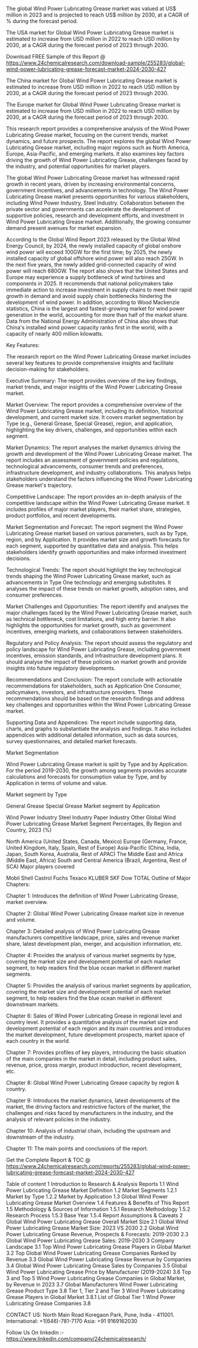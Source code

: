 The global Wind Power Lubricating Grease market was valued at US$ million in 2023 and is projected to reach US$ million by 2030, at a CAGR of % during the forecast period.

The USA market for Global Wind Power Lubricating Grease  market is estimated to increase from USD million in 2022 to reach USD million by 2030, at a CAGR during the forecast period of 2023 through 2030.

Download FREE Sample of this Report @ https://www.24chemicalresearch.com/download-sample/255283/global-wind-power-lubricating-grease-forecast-market-2024-2030-427

The China market for Global Wind Power Lubricating Grease  market is estimated to increase from USD million in 2022 to reach USD million by 2030, at a CAGR during the forecast period of 2023 through 2030.

The Europe market for Global Wind Power Lubricating Grease market is estimated to increase from USD million in 2022 to reach USD million by 2030, at a CAGR during the forecast period of 2023 through 2030.

This research report provides a comprehensive analysis of the Wind Power Lubricating Grease market, focusing on the current trends, market dynamics, and future prospects. The report explores the global Wind Power Lubricating Grease market, including major regions such as North America, Europe, Asia-Pacific, and emerging markets. It also examines key factors driving the growth of Wind Power Lubricating Grease, challenges faced by the industry, and potential opportunities for market players.

The global Wind Power Lubricating Grease market has witnessed rapid growth in recent years, driven by increasing environmental concerns, government incentives, and advancements in technology. The Wind Power Lubricating Grease market presents opportunities for various stakeholders, including Wind Power Industry, Steel Industry. Collaboration between the private sector and governments can accelerate the development of supportive policies, research and development efforts, and investment in Wind Power Lubricating Grease market. Additionally, the growing consumer demand present avenues for market expansion.

According to the Global Wind Report 2023 released by the Global Wind Energy Council, by 2024, the newly installed capacity of global onshore wind power will exceed 100GW for the first time; by 2025, the newly installed capacity of global offshore wind power will also reach 25GW. In the next five years, the newly added grid-connected capacity of wind power will reach 680GW. The report also shows that the United States and Europe may experience a supply bottleneck of wind turbines and components in 2025. It recommends that national policymakers take immediate action to increase investment in supply chains to meet their rapid growth in demand and avoid supply chain bottlenecks hindering the development of wind power. In addition, according to Wood Mackenzie statistics, China is the largest and fastest-growing market for wind power generation in the world, accounting for more than half of the market share. Data from the National Energy Administration of China also shows that China's installed wind power capacity ranks first in the world, with a capacity of nearly 400 million kilowatts.

Key Features:

The research report on the Wind Power Lubricating Grease market includes several key features to provide comprehensive insights and facilitate decision-making for stakeholders.

Executive Summary: The report provides overview of the key findings, market trends, and major insights of the Wind Power Lubricating Grease market.

Market Overview: The report provides a comprehensive overview of the Wind Power Lubricating Grease market, including its definition, historical development, and current market size. It covers market segmentation by Type (e.g., General Grease, Special Grease), region, and application, highlighting the key drivers, challenges, and opportunities within each segment.

Market Dynamics: The report analyses the market dynamics driving the growth and development of the Wind Power Lubricating Grease market. The report includes an assessment of government policies and regulations, technological advancements, consumer trends and preferences, infrastructure development, and industry collaborations. This analysis helps stakeholders understand the factors influencing the Wind Power Lubricating Grease market's trajectory.

Competitive Landscape: The report provides an in-depth analysis of the competitive landscape within the Wind Power Lubricating Grease market. It includes profiles of major market players, their market share, strategies, product portfolios, and recent developments.

Market Segmentation and Forecast: The report segment the Wind Power Lubricating Grease market based on various parameters, such as by Type, region, and by Application. It provides market size and growth forecasts for each segment, supported by quantitative data and analysis. This helps stakeholders identify growth opportunities and make informed investment decisions.

Technological Trends: The report should highlight the key technological trends shaping the Wind Power Lubricating Grease market, such as advancements in Type One technology and emerging substitutes. It analyses the impact of these trends on market growth, adoption rates, and consumer preferences.

Market Challenges and Opportunities: The report identify and analyses the major challenges faced by the Wind Power Lubricating Grease market, such as technical bottleneck, cost limitations, and high entry barrier. It also highlights the opportunities for market growth, such as government incentives, emerging markets, and collaborations between stakeholders.

Regulatory and Policy Analysis: The report should assess the regulatory and policy landscape for Wind Power Lubricating Grease, including government incentives, emission standards, and infrastructure development plans. It should analyse the impact of these policies on market growth and provide insights into future regulatory developments.

Recommendations and Conclusion: The report conclude with actionable recommendations for stakeholders, such as Application One Consumer, policymakers, investors, and infrastructure providers. These recommendations should be based on the research findings and address key challenges and opportunities within the Wind Power Lubricating Grease market.

Supporting Data and Appendices: The report include supporting data, charts, and graphs to substantiate the analysis and findings. It also includes appendices with additional detailed information, such as data sources, survey questionnaires, and detailed market forecasts.

Market Segmentation

Wind Power Lubricating Grease market is split by Type and by Application. For the period 2019-2030, the growth among segments provides accurate calculations and forecasts for consumption value by Type, and by Application in terms of volume and value.

Market segment by Type

General Grease
Special Grease
Market segment by Application

Wind Power Industry
Steel Industry
Paper Industry
Other
Global Wind Power Lubricating Grease Market Segment Percentages, By Region and Country, 2023 (%)

North America (United States, Canada, Mexico)
Europe (Germany, France, United Kingdom, Italy, Spain, Rest of Europe)
Asia-Pacific (China, India, Japan, South Korea, Australia, Rest of APAC)
The Middle East and Africa (Middle East, Africa)
South and Central America (Brazil, Argentina, Rest of SCA)
Major players covered

Mobil
Shell
Castrol
Fuchs
Texaco
KLUBER
SKF
Dow
TOTAL
Outline of Major Chapters:

Chapter 1: Introduces the definition of Wind Power Lubricating Grease, market overview.

Chapter 2: Global Wind Power Lubricating Grease market size in revenue and volume.

Chapter 3: Detailed analysis of Wind Power Lubricating Grease manufacturers competitive landscape, price, sales and revenue market share, latest development plan, merger, and acquisition information, etc.

Chapter 4: Provides the analysis of various market segments by type, covering the market size and development potential of each market segment, to help readers find the blue ocean market in different market segments.

Chapter 5: Provides the analysis of various market segments by application, covering the market size and development potential of each market segment, to help readers find the blue ocean market in different downstream markets.

Chapter 6: Sales of Wind Power Lubricating Grease in regional level and country level. It provides a quantitative analysis of the market size and development potential of each region and its main countries and introduces the market development, future development prospects, market space of each country in the world.

Chapter 7: Provides profiles of key players, introducing the basic situation of the main companies in the market in detail, including product sales, revenue, price, gross margin, product introduction, recent development, etc.

Chapter 8: Global Wind Power Lubricating Grease capacity by region & country.

Chapter 9: Introduces the market dynamics, latest developments of the market, the driving factors and restrictive factors of the market, the challenges and risks faced by manufacturers in the industry, and the analysis of relevant policies in the industry.

Chapter 10: Analysis of industrial chain, including the upstream and downstream of the industry.

Chapter 11: The main points and conclusions of the report.

Get the Complete Report & TOC @ https://www.24chemicalresearch.com/reports/255283/global-wind-power-lubricating-grease-forecast-market-2024-2030-427

Table of content
1 Introduction to Research & Analysis Reports
1.1 Wind Power Lubricating Grease Market Definition
1.2 Market Segments
1.2.1 Market by Type
1.2.2 Market by Application
1.3 Global Wind Power Lubricating Grease Market Overview
1.4 Features & Benefits of This Report
1.5 Methodology & Sources of Information
1.5.1 Research Methodology
1.5.2 Research Process
1.5.3 Base Year
1.5.4 Report Assumptions & Caveats
2 Global Wind Power Lubricating Grease Overall Market Size
2.1 Global Wind Power Lubricating Grease Market Size: 2023 VS 2030
2.2 Global Wind Power Lubricating Grease Revenue, Prospects & Forecasts: 2019-2030
2.3 Global Wind Power Lubricating Grease Sales: 2019-2030
3 Company Landscape
3.1 Top Wind Power Lubricating Grease Players in Global Market
3.2 Top Global Wind Power Lubricating Grease Companies Ranked by Revenue
3.3 Global Wind Power Lubricating Grease Revenue by Companies
3.4 Global Wind Power Lubricating Grease Sales by Companies
3.5 Global Wind Power Lubricating Grease Price by Manufacturer (2019-2024)
3.6 Top 3 and Top 5 Wind Power Lubricating Grease Companies in Global Market, by Revenue in 2023
3.7 Global Manufacturers Wind Power Lubricating Grease Product Type
3.8 Tier 1, Tier 2 and Tier 3 Wind Power Lubricating Grease Players in Global Market
3.8.1 List of Global Tier 1 Wind Power Lubricating Grease Companies
3.8

CONTACT US:
North Main Road Koregaon Park, Pune, India - 411001.
International: +1(646)-781-7170
Asia: +91 9169162030

Follow Us On linkedin :- https://www.linkedin.com/company/24chemicalresearch/
